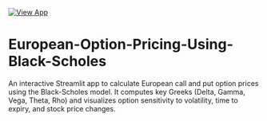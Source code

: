 [![View App](https://img.shields.io/badge/Streamlit-Live_App-green?logo=streamlit)](https://european-option-pricing-krish.streamlit.app)

# European-Option-Pricing-Using-Black-Scholes
An interactive Streamlit app to calculate European call and put option prices using the Black-Scholes model. It computes key Greeks (Delta, Gamma, Vega, Theta, Rho) and visualizes option sensitivity to volatility, time to expiry, and stock price changes.
